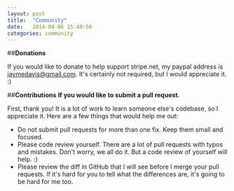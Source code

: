 ```yaml
---
layout: post
title:  "Community"
date:   2014-04-06 15:40:56
categories: community
---
```


##**Donations**

If you would like to donate to help support stripe.net, my paypal address is jaymedavis@gmail.com. It's certainly not required, but I would appreciate it. :)


##**Contributions** 
**If you would like to submit a pull request.**

First, thank you! It is a lot of work to learn someone else's codebase, so I appreciate it. Here are a few things that would help me out:
* Do not submit pull requests for more than one fix. Keep them small and focused.
* Please code review yourself. There are a lot of pull requests with typos and mistakes. Don't worry, we all do it. But a code review of yourself will help. :)
* Please review the diff in GitHub that I will see before I merge your pull requests. If it's hard for you to tell what the differences are, it's going to be hard for me too.

